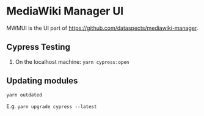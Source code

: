 # MediaWiki Manager UI

MWMUI is the UI part of https://github.com/dataspects/mediawiki-manager.

## Cypress Testing

1. On the localhost machine: `yarn cypress:open`

## Updating modules

`yarn outdated`

E.g. `yarn upgrade cypress --latest`